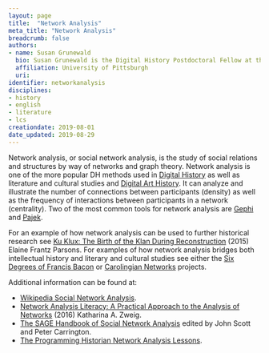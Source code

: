 ```yaml
---
layout: page
title:  "Network Analysis"
meta_title: "Network Analysis"
breadcrumb: false
authors:
- name: Susan Grunewald
  bio: Susan Grunewald is the Digital History Postdoctoral Fellow at the University of Pittsburgh’s World History Center. She received her PhD from Carnegie Mellon University, where she was a two-time A.W. Mellon Fellow in Digital Humanities. Her research focuses on Soviet history, particularly German prisoners of war in the USSR during and after the Second World War.
  affiliation: University of Pittsburgh
  uri:
identifier: networkanalysis
disciplines:
- history
- english
- literature
- lcs
creationdate: 2019-08-01
date_updated: 2019-08-29
---
```


Network analysis, or social network analysis, is the study of social relations and structures by way of networks and graph theory. Network analysis is one of the more popular DH methods used in [Digital History](#topic_digitalhistory) as well as literature and cultural studies and [Digital Art History](#topic_digitalarthistory). It can analyze and illustrate the number of connections between participants (density) as well as the frequency of interactions between participants in a network (centrality). Two of the most common tools for network analysis are [Gephi](https://gephi.org/) and [Pajek](http://vlado.fmf.uni-lj.si/pub/networks/pajek/).

For an example of how network analysis can be used to further historical research see [Ku Klux: The Birth of the Klan During Reconstruction](https://books.google.com/books?id=Gl60CAAAQBAJ&printsec=frontcover&dq=parsons+klan&hl=en&sa=X&ved=0ahUKEwjnhtX7vOLjAhVMheAKHS5rDPEQ6AEIKjAA#v=onepage&q=parsons%20klan&f=false) (2015) Elaine Frantz Parsons. For examples of how network analysis bridges both intellectual history and literary and cultural studies see either the [Six Degrees of Francis Bacon](http://www.sixdegreesoffrancisbacon.com/?ids=10000473&min_confidence=60&type=network) or [Carolingian Networks](https://digitalhumanities.duke.edu/projects/carolingian-networks) projects.

Additional information can be found at:
 -  [Wikipedia Social Network Analysis](https://en.wikipedia.org/wiki/Social_network_analysis).
 -  [Network Analysis Literacy: A Practical Approach to the Analysis of Networks](https://books.google.com/books?id=MpNjDQAAQBAJ&printsec=frontcover&dq=network+analysis&hl=en&sa=X&ved=0ahUKEwiFn7KZvuLjAhWrTt8KHbgmBlYQ6AEIMDAB#v=onepage&q=network%20analysis&f=false) (2016) Katharina A. Zweig.
 -  [The SAGE Handbook of Social Network Analysis](2011) edited by John Scott and Peter Carrington.
 -  [The Programming Historian Network Analysis Lessons](https://programminghistorian.org/en/lessons/?topic=network-analysis).
